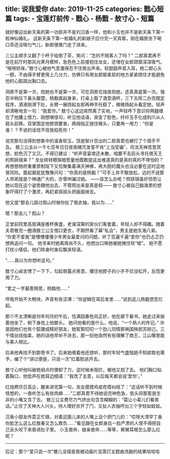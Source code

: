title:	说我爱你
date:	2019-11-25
categories: 戬心短篇
tags:
	- 宝莲灯前传
	- 戬心
	- 杨戬
	- 敖寸心
	- 短篇
---

就好像迎出新天条的第一功臣并不是刘沉香一样，他和小玉也并不是新天条下第一桩神仙婚礼。<!--more-->
这新天条下第一桩婚礼的新娘子应付完一天宾客，刚在婚房坐下喝口茶还没喘匀气儿，新郎便推门走了进来。

三公主顺手又翻了个杯子给倒了茶，笑问：“怎的不陪客人了吗？”
二郎真君再不是在前厅时那风光霁月模样，急色色上前搂抱住龙女，还埋在女郎颈窝深深吸气。
“唉呀好痒。”敖寸心被他气息激得忍不住笑出声来。软甜甜声音入耳，杨二郎心头一颤，不由得手臂更用上几分力，仿佛只有用女郎那柔软的地方紧紧捂住才能避免他的心脏跳出胸口去。

洞房不是第一次，抱她也不是第一次，可在洞房花烛夜抱她，还真真是第一次。强忍半晌压下鼻头酸楚，杨戬直起身来，打桌上取了酒壶酒杯，三下五除二办完既定程序，酒液刚滑下肚，长臂一展捞起女郎再伸手托稳了，微微扬起头看定她，轻声却清晰地言一句：“我爱你。”
敖寸心这边突然离了实地，一声轻呼下意识将两腿缠在了他腰上借力，刚想嗔怪句，听见他话语，突变了脸色，纤纤玉手化成利爪从人肩头前移。双掌围定他脖颈要害，两拇指正按住喉头，只要再一用力：“你是谁！？不说的话信不信我掐死你！”

说完那句没得到想象中的温香软玉，饶是智计百出的二郎真君也被打了个措手不及。
敖三公主以一千七百年日日夜夜赌咒发誓不肯“上当受骗”，司法天神苦思冥想，脸色沉了又沉，不得已建议：“听声音宴席还未散，咱要不去前头寻托塔天王的照妖镜来？”
龙女转转眼珠暗思量他既敢提这出难道真的是真的真的不带怕的？再想想杨府重重禁制现下又恰聚集着满天神佛，再大胆的魔头也没必要在这时这地冒风险。蹙起眉犹犹豫豫问句：“你真的是杨戬？”可手上并不敢放松，远的不说那人师弟就是个神通广大的，亦曾哄骗过她。
——该怎么办呢？照妖镜虽好但若让她以现在这个姿势跟他出去，不管照出来是真是假——
敖寸心被自己脑海里的想象吓得打了个激灵，再赶紧摇摇头把画面抹去。

他又提“那会儿路过假山时候你扯了我衣袖，我以为……”

嗯？那会儿？假山？

正堂前院里高朋满座推杯换盏，老谋深算的家伙们客套着，年轻人却不得趣。随着夫君敬完一圈酒敖三公主借口更衣，不期然看了幕“私会”，男主是她东海八弟。
“你爱不爱我”是懵懵懂懂少年男女最爱问的问题，听了百遍千遍“爱你”也仍忐忑仍想再追问一句。
他寻来时她离席尚不久，他想出口唤她被她掩住轻“嘘”。
她不愿打扰小情侣，他们转身时身后飘来轻语。

“……我以为你想听这句。”

敖寸心闻言愣了一下下，勾起唇露点笑意，攥住他脖子的小手不仅没松开，反而更用了力。

“爱之一字最惹相思，杨戬他……”

呼吸开始不大畅快，声音有些涩滞：“你逆鳞在耳后发里……”说到这儿杨戬悠忽忆起。

那个不太清晰是何年何月的午后，恰满园春色风正好，他在廊下看书，她走过来挨着他坐了，俯下身枕上他膝头。
她问他看的是什么，他说，“一个熟人的传记。”
许是因他们也有个狐狸成精好朋友，她絮絮叨叨一个劲儿同情那祸国殃民苏妲己。三千情丝绕指柔，她的话他早听不进去，那一刻他突然有些理解了商王，江山哪里能与美人相比。

后来他再找不到那卷书了。后来她缠着他还想听，那时年轻气盛恼她不知欲取也需予，编了个“讲过便是，只说一次”红着脸逃开去。

敖寸心听他叫破她弱点时便卸了力，这时候未阻拦，被他又抱了去。
他们胸口贴着胸口，他低声在她耳边细语：“我改了主意，以后每天都会说‘爱你’。”

红烛燃尽日高企，醒来讲完第一句，龙女摸摸鸡皮疙瘩纠结了：“这话听不到时候怪想的，一直听怎么有些肉麻……”二郎真君不待她说完神色急，低头将那惹是生非的小嘴又含了去。
敖三公主费尽力气挤出句含含糊糊的：“莫让小辈儿们看笑话。”止住了天神大人兴头，待人理好衣开了门，又扯人衣袖哼出三个字轻如蚊蚁。

沉香小朋友传菜正忙碌，对着迎面儿来的人嘴上没个把门儿的：“哎呀大清早丁香你脸怎么这么红敖春又怎么欺负……”看见跟在女郎身后一脸严肃的人恨不得把自己舌头咬下来吞进肚子里。
小玉救命，娘亲救命……等等，舅舅耳根怎么那么红呢？

---
后记：那个“爱只说一次”梗儿没错是我被动画片宝莲灯主题曲洗脑的结果哈哈哈